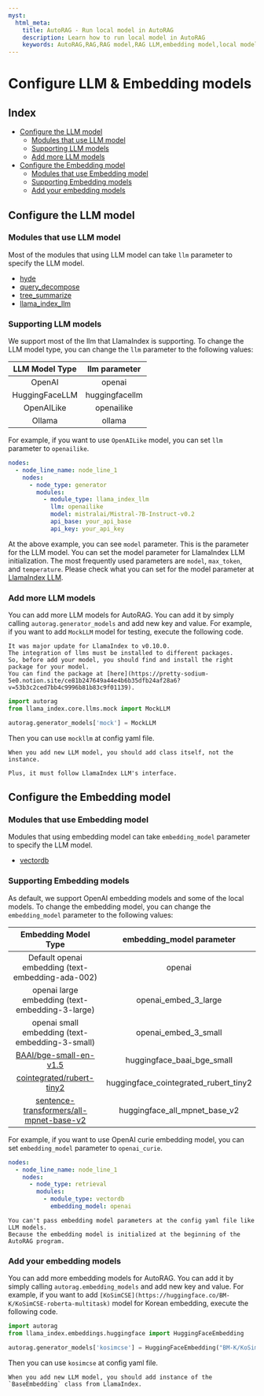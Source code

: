 ```yaml
---
myst:
  html_meta:
    title: AutoRAG - Run local model in AutoRAG
    description: Learn how to run local model in AutoRAG
    keywords: AutoRAG,RAG,RAG model,RAG LLM,embedding model,local model
---
```


# Configure LLM & Embedding models

## Index

- [Configure the LLM model](#configure-the-llm-model)
    - [Modules that use LLM model](#modules-that-use-llm-model)
    - [Supporting LLM models](#supporting-llm-models)
    - [Add more LLM models](#add-more-llm-models)
- [Configure the Embedding model](#configure-the-embedding-model)
    - [Modules that use Embedding model](#modules-that-use-embedding-model)
    - [Supporting Embedding models](#supporting-embedding-models)
    - [Add your embedding models](#add-your-embedding-models)

## Configure the LLM model

### Modules that use LLM model

Most of the modules that using LLM model can take `llm` parameter to specify the LLM model.

- [hyde](nodes/query_expansion/hyde.md)
- [query_decompose](nodes/query_expansion/query_decompose.md)
- [tree_summarize](nodes/passage_compressor/tree_summarize.md)
- [llama_index_llm](nodes/generator/llama_index_llm.md)

### Supporting LLM models

We support most of the llm that LlamaIndex is supporting.
To change the LLM model type, you can change the `llm` parameter to the following values:

| LLM Model Type | llm parameter  |
|:--------------:|:--------------:|
|     OpenAI     |     openai     |
| HuggingFaceLLM | huggingfacellm |
|   OpenAILike   |   openailike   |
|     Ollama     |     ollama     |

For example, if you want to use `OpenAILike` model, you can set `llm` parameter to `openailike`.

```yaml
nodes:
  - node_line_name: node_line_1
    nodes:
      - node_type: generator
        modules:
          - module_type: llama_index_llm
            llm: openailike
            model: mistralai/Mistral-7B-Instruct-v0.2
            api_base: your_api_base
            api_key: your_api_key
```

At the above example, you can see `model` parameter.
This is the parameter for the LLM model.
You can set the model parameter for LlamaIndex LLM initialization.
The most frequently used parameters are `model`, `max_token`, and `temperature`.
Please check what you can set for the model parameter
at [LlamaIndex LLM](https://docs.llamaindex.ai/en/latest/api_reference/llms.html).

### Add more LLM models

You can add more LLM models for AutoRAG.
You can add it by simply calling `autorag.generator_models` and add new key and value.
For example, if you want to add `MockLLM` model for testing, execute the following code.

```{attention}
It was major update for LlamaIndex to v0.10.0. 
The integration of llms must be installed to different packages.
So, before add your model, you should find and install the right package for your model.
You can find the package at [here](https://pretty-sodium-5e0.notion.site/ce81b247649a44e4b6b35dfb24af28a6?v=53b3c2ced7bb4c9996b81b83c9f01139).
```

```python
import autorag
from llama_index.core.llms.mock import MockLLM

autorag.generator_models['mock'] = MockLLM
```

Then you can use `mockllm` at config yaml file.

```{caution}
When you add new LLM model, you should add class itself, not the instance.

Plus, it must follow LlamaIndex LLM's interface.
```

## Configure the Embedding model

### Modules that use Embedding model

Modules that using embedding model can take `embedding_model` parameter to specify the LLM model.

- [vectordb](nodes/retrieval/vectordb.md)

### Supporting Embedding models

As default, we support OpenAI embedding models and some of the local models.
To change the embedding model, you can change the `embedding_model` parameter to the following values:

|                                           Embedding Model Type                                            |       embedding_model parameter       |
|:---------------------------------------------------------------------------------------------------------:|:-------------------------------------:|
|                             Default openai embedding (text-embedding-ada-002)                             |                openai                 |
|                              openai large embedding (text-embedding-3-large)                              |         openai_embed_3_large          |
|                              openai small embedding (text-embedding-3-small)                              |         openai_embed_3_small          |
|                  [BAAI/bge-small-en-v1.5](https://huggingface.co/BAAI/bge-small-en-v1.5)                  |      huggingface_baai_bge_small       |
|               [cointegrated/rubert-tiny2](https://huggingface.co/cointegrated/rubert-tiny2)               | huggingface_cointegrated_rubert_tiny2 |
| [sentence-transformers/all-mpnet-base-v2](https://huggingface.co/sentence-transformers/all-mpnet-base-v2) |     huggingface_all_mpnet_base_v2     |

For example, if you want to use OpenAI curie embedding model, you can set `embedding_model` parameter to `openai_curie`.

```yaml
nodes:
  - node_line_name: node_line_1
    nodes:
      - node_type: retrieval
        modules:
          - module_type: vectordb
            embedding_model: openai
```

```{attention}
You can't pass embedding model parameters at the config yaml file like LLM models.
Because the embedding model is initialized at the beginning of the AutoRAG program.
```

### Add your embedding models

You can add more embedding models for AutoRAG.
You can add it by simply calling `autorag.embedding_models` and add new key and value.
For example,
if you want to add `[KoSimCSE](https://huggingface.co/BM-K/KoSimCSE-roberta-multitask)` model for Korean embedding,
execute the following code.

```python
import autorag
from llama_index.embeddings.huggingface import HuggingFaceEmbedding

autorag.generator_models['kosimcse'] = HuggingFaceEmbedding("BM-K/KoSimCSE-roberta-multitask")
```

Then you can use `kosimcse` at config yaml file.

```{caution}
When you add new LLM model, you should add instance of the `BaseEmbedding` class from LlamaIndex.
```
